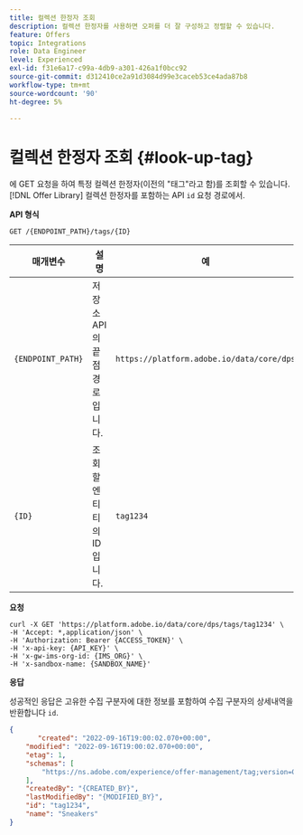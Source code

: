 ```yaml
---
title: 컬렉션 한정자 조회
description: 컬렉션 한정자를 사용하면 오퍼를 더 잘 구성하고 정렬할 수 있습니다.
feature: Offers
topic: Integrations
role: Data Engineer
level: Experienced
exl-id: f31e6a17-c99a-4db9-a301-426a1f0bcc92
source-git-commit: d312410ce2a91d3084d99e3caceb53ce4ada87b8
workflow-type: tm+mt
source-wordcount: '90'
ht-degree: 5%

---
```


# 컬렉션 한정자 조회 {#look-up-tag}

에 GET 요청을 하여 특정 컬렉션 한정자(이전의 &quot;태그&quot;라고 함)를 조회할 수 있습니다. [!DNL Offer Library] 컬렉션 한정자를 포함하는 API `id` 요청 경로에서.

**API 형식**

```http
GET /{ENDPOINT_PATH}/tags/{ID}
```

| 매개변수 | 설명 | 예 |
| --------- | ----------- | ------- |
| `{ENDPOINT_PATH}` | 저장소 API의 끝점 경로입니다. | `https://platform.adobe.io/data/core/dps` |
| `{ID}` | 조회할 엔티티의 ID입니다. | `tag1234` |

**요청**

```shell
curl -X GET 'https://platform.adobe.io/data/core/dps/tags/tag1234' \
-H 'Accept: *,application/json' \
-H 'Authorization: Bearer {ACCESS_TOKEN}' \
-H 'x-api-key: {API_KEY}' \
-H 'x-gw-ims-org-id: {IMS_ORG}' \
-H 'x-sandbox-name: {SANDBOX_NAME}'
```

**응답**

성공적인 응답은 고유한 수집 구분자에 대한 정보를 포함하여 수집 구분자의 상세내역을 반환합니다 `id`.

```json
{
       "created": "2022-09-16T19:00:02.070+00:00",
    "modified": "2022-09-16T19:00:02.070+00:00",
    "etag": 1,
    "schemas": [
        "https://ns.adobe.com/experience/offer-management/tag;version=0.1"
    ],
    "createdBy": "{CREATED_BY}",
    "lastModifiedBy": "{MODIFIED_BY}",
    "id": "tag1234",
    "name": "Sneakers"
}
```
